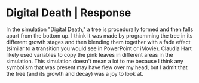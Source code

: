# Digital Death | Response
In the simulation "Digital Death," a tree is procedurally formed and then falls apart from the bottom up. I think it was made by programming the tree in its different growth stages and then blending them together with a fade effect (similar to a transition you would see in PowerPoint or iMovie). Claudia Hart likely used variables to copy the pink leaves in different areas in the simulation. This simulation doesn't mean a lot to me because I think any symbolism that was present may have flew over my head, but I admit that the tree (and its growth and decay) was a joy to look at.
